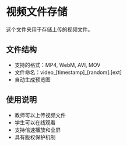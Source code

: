 # 视频文件存储

这个文件夹用于存储上传的视频文件。

## 文件结构
- 支持的格式：MP4, WebM, AVI, MOV
- 文件命名：video_[timestamp]_[random].[ext]
- 自动生成预览图

## 使用说明
- 教师可以上传视频文件
- 学生可以在线观看
- 支持倍速播放和全屏
- 具有版权保护机制